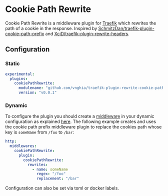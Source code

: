 # Cookie Path Rewrite

Cookie Path Rewrite is a middleware plugin for [Traefik](https://traefik.io) which rewrites the path of a cookie in the response. Inspired by [SchmitzDan/traefik-plugin-cookie-path-prefix](https://github.com/SchmitzDan/traefik-plugin-cookie-path-prefix) and [XciD/traefik-plugin-rewrite-headers](https://github.com/XciD/traefik-plugin-rewrite-headers).

## Configuration

### Static

```yaml
experimental:
  plugins:
    cookiePathRewrite:
      modulename: "github.com/vnghia/traefik-plugin-rewrite-cookie-path"
      version: "v0.0.1"
```

### Dynamic

To configure the  plugin you should create a [middleware](https://docs.traefik.io/middlewares/overview/) in your dynamic configuration as explained [here](https://docs.traefik.io/middlewares/overview/).
The following example creates and uses the cookie path prefix middleware plugin to replace the cookies path whose key is `someName` from `/foo` to `/bar`:

```yaml
http:
  middlewares:
    cookiePathRewrite:
      plugin:
        cookiePathRewrite:
          rewrites:
            - name: someName
              regex: "/foo"
              replacement: "/bar"
```

Configuration can also be set via toml or docker labels.
